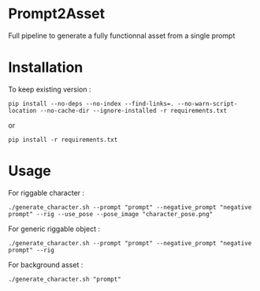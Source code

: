 # Prompt2Asset
Full pipeline to generate a fully functionnal asset from a single prompt

# Installation

To keep existing version : 

``pip install --no-deps --no-index --find-links=. --no-warn-script-location --no-cache-dir --ignore-installed -r requirements.txt``

or 

``pip install -r requirements.txt``

# Usage

For riggable character :

``./generate_character.sh --prompt "prompt" --negative_prompt "negative prompt" --rig --use_pose --pose_image "character_pose.png"``


For generic riggable object :

``./generate_character.sh --prompt "prompt" --negative_prompt "negative prompt" --rig``

For background asset :

``./generate_character.sh "prompt"``



